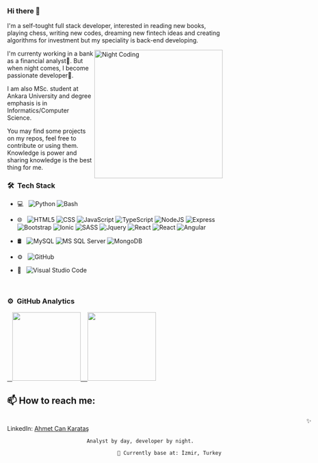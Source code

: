 ### Hi there 👋

I'm a self-tought full stack developer, interested in reading new books, playing chess, writing new codes, dreaming new fintech ideas and creating algorithms for investment but my speciality is back-end developing.

<img alt="Night Coding" src="https://user-images.githubusercontent.com/53529387/148040299-e4723419-907e-4b4e-bdfe-b84afb189e82.gif" align="right" width="300"/>

I'm currenty working in a bank as a financial analyst🌇. But when night comes, I become passionate developer🌃. 

I am also MSc. student at Ankara University and degree emphasis is in Informatics/Computer Science.

You may find some projects on my repos, feel free to contribute or using them. Knowledge is power and sharing knowledge is the best thing for me.

### 🛠 &nbsp;Tech Stack

- 💻 &nbsp;
  ![Python](https://img.shields.io/badge/-Python-333333?style=flat&logo=python)
  ![Bash](https://img.shields.io/badge/-Bash%20Script-333333?style=flat&logo=GNU-Bash&logoColor=white)
  
- 🌐 &nbsp;
  ![HTML5](https://img.shields.io/badge/-HTML5-333333?style=flat&logo=HTML5)
  ![CSS](https://img.shields.io/badge/-CSS-333333?style=flat&logo=CSS3&logoColor=1572B6)
  ![JavaScript](https://img.shields.io/badge/-JavaScript-333333?style=flat&logo=javascript)
  ![TypeScript](https://img.shields.io/badge/-TypeScript-333333?style=flat&logo=typescript)
  ![NodeJS](https://img.shields.io/badge/-node.js-333333?style=flat&logo=node.js)
  ![Express](https://img.shields.io/badge/-Express-333333?style=flat&logo=express)
  ![Bootstrap](https://img.shields.io/badge/-Bootstrap-333333?style=flat&logo=bootstrap&logoColor=563D7C)
  ![Ionic](https://img.shields.io/badge/-Ionic-333333?style=flat&logo=ionic)
  ![SASS](https://img.shields.io/badge/-SASS-333333?style=flat&logo=sass&logoColor=pink)
  ![Jquery](https://img.shields.io/badge/-jQuery-333333?style=flat&logo=jquery)
  ![React](https://img.shields.io/badge/-React-333333?style=flat&logo=react)
  ![React](https://img.shields.io/badge/-Next-333333?style=flat&logo=next.js)
  ![Angular](https://img.shields.io/badge/-Angular-333333?style=flat&logo=angular)
- 🛢 &nbsp;
  ![MySQL](https://img.shields.io/badge/-MySQL-333333?style=flat&logo=mysql)
  ![MS SQL Server](https://img.shields.io/badge/-MS%20SQL%20Server-333333?style=flat&logo=Microsoft-SQL-Server)
  ![MongoDB](https://img.shields.io/badge/-MongoDB-333333?style=flat&logo=mongodb)
- ⚙️ &nbsp;
  ![GitHub](https://img.shields.io/badge/-GitHub-333333?style=flat&logo=github)
- 🔧 &nbsp;
  ![Visual Studio Code](https://img.shields.io/badge/-Visual%20Studio%20Code-333333?style=flat&logo=visual-studio-code&logoColor=007ACC)
  
 <br/>
 
### ⚙️ &nbsp;GitHub Analytics

<p align="left" >
<a href="https://github.com/lingardium">
  &nbsp;&nbsp;&nbsp;<img height="160em" align:"left"  src="https://github-readme-stats-eight-theta.vercel.app/api?username=lingardium&show_icons=true&theme=algolia&include_all_commits=true&count_private=true"/>
  &nbsp;&nbsp;&nbsp;<img height="160em" align:"right" src="https://github-readme-stats-eight-theta.vercel.app/api/top-langs/?username=lingardium&layout=compact&langs_count=8&theme=algolia"/>
</a>
</p>


## 📫 How to reach me: <br>

<span style="margin-left:50em;" >✨ LinkedIn:</span> <a href='https://www.linkedin.com/in/ahmetcankaratas//'>Ahmet Can Karataş</a>

                              Analyst by day, developer by night.
                                        
                                        📍 Currently base at: İzmir, Turkey


